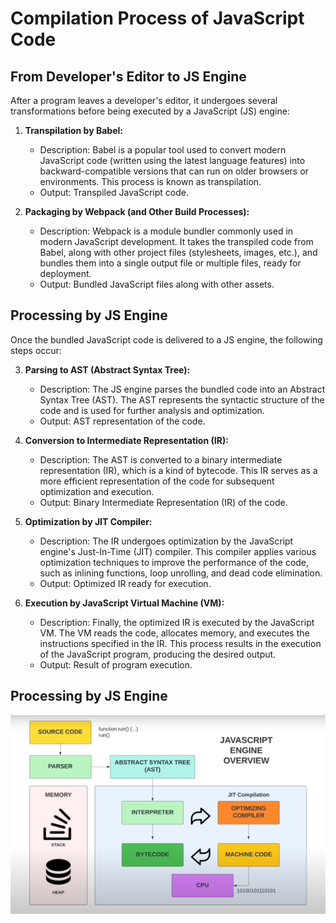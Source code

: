 # Compilation Process of JavaScript Code

## From Developer's Editor to JS Engine

After a program leaves a developer's editor, it undergoes several transformations before being executed by a JavaScript (JS) engine:

1. **Transpilation by Babel:**

   - Description: Babel is a popular tool used to convert modern JavaScript code (written using the latest language features) into backward-compatible versions that can run on older browsers or environments. This process is known as transpilation.
   - Output: Transpiled JavaScript code.

2. **Packaging by Webpack (and Other Build Processes):**
   - Description: Webpack is a module bundler commonly used in modern JavaScript development. It takes the transpiled code from Babel, along with other project files (stylesheets, images, etc.), and bundles them into a single output file or multiple files, ready for deployment.
   - Output: Bundled JavaScript files along with other assets.

## Processing by JS Engine

Once the bundled JavaScript code is delivered to a JS engine, the following steps occur:

3. **Parsing to AST (Abstract Syntax Tree):**

   - Description: The JS engine parses the bundled code into an Abstract Syntax Tree (AST). The AST represents the syntactic structure of the code and is used for further analysis and optimization.
   - Output: AST representation of the code.

4. **Conversion to Intermediate Representation (IR):**

   - Description: The AST is converted to a binary intermediate representation (IR), which is a kind of bytecode. This IR serves as a more efficient representation of the code for subsequent optimization and execution.
   - Output: Binary Intermediate Representation (IR) of the code.

5. **Optimization by JIT Compiler:**

   - Description: The IR undergoes optimization by the JavaScript engine's Just-In-Time (JIT) compiler. This compiler applies various optimization techniques to improve the performance of the code, such as inlining functions, loop unrolling, and dead code elimination.
   - Output: Optimized IR ready for execution.

6. **Execution by JavaScript Virtual Machine (VM):**
   - Description: Finally, the optimized IR is executed by the JavaScript VM. The VM reads the code, allocates memory, and executes the instructions specified in the IR. This process results in the execution of the JavaScript program, producing the desired output.
   - Output: Result of program execution.

## Processing by JS Engine

![JS Engine](JIT-Compilation.png)
